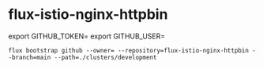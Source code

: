 # flux-istio-nginx-httpbin

export GITHUB_TOKEN=
export GITHUB_USER=

`flux bootstrap github --owner= --repository=flux-istio-nginx-httpbin --branch=main --path=./clusters/development`
